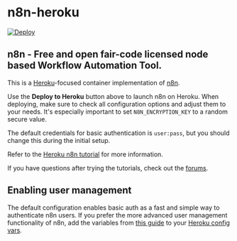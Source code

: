 # n8n-heroku

[![Deploy](https://www.herokucdn.com/deploy/button.svg)](https://heroku.com/deploy?template=https://github.com/n8n-io/n8n-heroku/tree/main)

## n8n - Free and open fair-code licensed node based Workflow Automation Tool.

This is a [Heroku](https://heroku.com/)-focused container implementation of [n8n](https://n8n.io/).

Use the **Deploy to Heroku** button above to launch n8n on Heroku. When deploying, make sure to check all configuration options and adjust them to your needs. It's especially important to set `N8N_ENCRYPTION_KEY` to a random secure value. 

The default credentials for basic authentication is `user:pass`, but you should change this during the initial setup.

Refer to the [Heroku n8n tutorial](https://docs.n8n.io/hosting/server-setups/heroku/) for more information.

If you have questions after trying the tutorials, check out the [forums](https://community.n8n.io/).

## Enabling user management

The default configuration enables basic auth as a fast and simple way to authenticate n8n users. If you prefer the more advanced user management functionality of n8n, add the variables from [this guide](https://docs.n8n.io/hosting/user-management/) to your [Heroku config vars](https://devcenter.heroku.com/articles/config-vars#using-the-heroku-dashboard).
